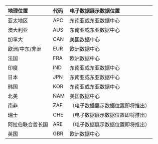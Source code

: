 
|**地理位置**             |**代码**|**电子数据展示数据位置**      |
|:----------------------------|:-------|:---------------------------------|
|亚太地区                 |APC     |东南亚或东亚数据中心|
|澳大利亚                    |AUS     |东南亚或东亚数据中心|
|加拿大                       |CAN     |美国数据中心                    |
|欧洲/中东/非洲|EUR     |欧洲数据中心                |
|法国                       |FRA     |欧洲数据中心                |
|印度                        |IND     |东南亚或东亚数据中心|
|日本                        |JPN     |东南亚或东亚数据中心|
|韩国                        |KOR     |东南亚或东亚数据中心|
|北美                |NAM     |美国数据中心                    |
|南非                 |ZAF     |（电子数据展示数据位置即将推出）|
|瑞士                  |CHE     |（电子数据展示数据位置即将推出）|
|阿拉伯联合酋长国         |ARE     |（电子数据展示数据位置即将推出）|
|英国               |GBR     |欧洲数据中心                |

